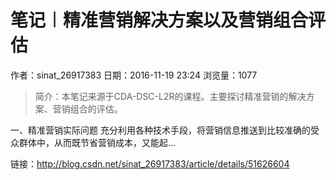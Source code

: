 # 笔记︱精准营销解决方案以及营销组合评估
作者：sinat_26917383
日期：2016-11-19 23:24
浏览量：1077
> 简介：本笔记来源于CDA-DSC-L2R的课程。主要探讨精准营销的解决方案、营销组合的评估。


一、精准营销实际问题
充分利用各种技术手段，将营销信息推送到比较准确的受众群体中，从而既节省营销成本，又能起...

 链接：http://blog.csdn.net/sinat_26917383/article/details/51626604
